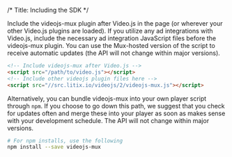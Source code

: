 /*
Title: Including the SDK
*/

Include the videojs-mux plugin after Video.js in the page (or wherever your other Video.js plugins are loaded). If you utilize any ad integrations with Video.js, include the necessary ad integration JavaScript files before the videojs-mux plugin. You can use the Mux-hosted version of the script to receive automatic updates (the API will not change within major versions).

```html
<!-- Include videojs-mux after Video.js -->
<script src="/path/to/video.js"></script>
<!-- Include other videojs plugin files here -->
<script src="//src.litix.io/videojs/2/videojs-mux.js"></script>
```

Alternatively, you can bundle videojs-mux into your own player script through `npm`. If you choose to go down this path, we suggest that you check for updates often and merge these into your player as soon as makes sense with your development schedule. The API will not change within major versions.

```bash
# For npm installs, use the following
npm install --save videojs-mux
```
